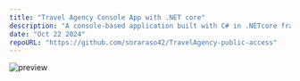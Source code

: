 ```yaml
---
title: "Travel Agency Console App with .NET core"
description: "A console-based application built with C# in .NETcore framework that allows users to manage travel itineraries, including adding, viewing, and updating trip details."
date: "Oct 22 2024"
repoURL: "https://github.com/soraraso42/TravelAgency-public-access"
---
```


![preview](https://github.com/user-attachments/assets/de6aa7f0-9140-48c5-9903-140df86238a0)
